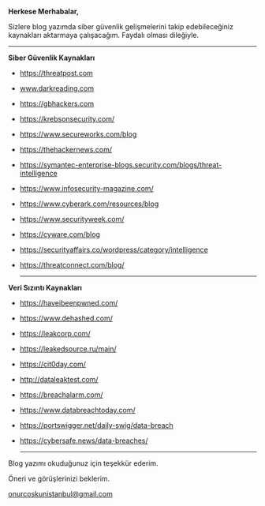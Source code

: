 **Herkese Merhabalar,**

Sizlere blog yazımda siber güvenlik gelişmelerini takip edebileceğiniz kaynakları aktarmaya çalışacağım. Faydalı olması dileğiyle.

<hr>

**Siber Güvenlik Kaynakları**

- https://threatpost.com
- www.darkreading.com
- https://gbhackers.com
- https://krebsonsecurity.com/
- https://www.secureworks.com/blog
- https://thehackernews.com/
- https://symantec-enterprise-blogs.security.com/blogs/threat-intelligence
- https://www.infosecurity-magazine.com/
- https://www.cyberark.com/resources/blog
- https://www.securityweek.com/
- https://cyware.com/blog
- https://securityaffairs.co/wordpress/category/intelligence
- https://threatconnect.com/blog/

  <hr>

**Veri Sızıntı Kaynakları**

- https://haveibeenpwned.com/
- https://www.dehashed.com/
- https://leakcorp.com/
- https://leakedsource.ru/main/
- https://cit0day.com/
- http://dataleaktest.com/
- https://breachalarm.com/
- https://www.databreachtoday.com/
- https://portswigger.net/daily-swig/data-breach
- https://cybersafe.news/data-breaches/

  <hr>

Blog yazımı okuduğunuz için teşekkür ederim.

Öneri ve görüşlerinizi beklerim.

[onurcoskunistanbul@gmail.com](mailto:onurcoskunistanbul@gmail.com)

